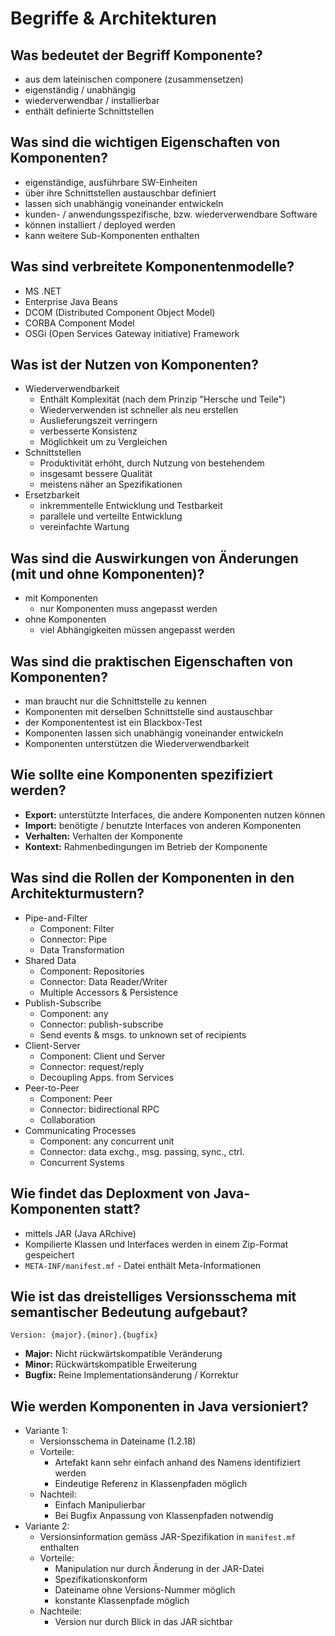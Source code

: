# Begriffe & Architekturen

## Was bedeutet der Begriff Komponente?
* aus dem lateinischen componere (zusammensetzen)
* eigenständig / unabhängig
* wiederverwendbar / installierbar
* enthält definierte Schnittstellen

## Was sind die wichtigen Eigenschaften von Komponenten?
* eigenständige, ausführbare SW-Einheiten
* über ihre Schnittstellen austauschbar definiert
* lassen sich unabhängig voneinander entwickeln
* kunden- / anwendungsspezifische, bzw. wiederverwendbare Software
* können installiert / deployed werden
* kann weitere Sub-Komponenten enthalten

## Was sind verbreitete Komponentenmodelle?
* MS .NET
* Enterprise Java Beans
* DCOM (Distributed Component Object Model)
* CORBA Component Model
* OSGi (Open Services Gateway initiative) Framework

## Was ist der Nutzen von Komponenten?
* Wiederverwendbarkeit
    * Enthält Komplexität (nach dem Prinzip "Hersche und Teile")
    * Wiederverwenden ist schneller als neu erstellen
    * Auslieferungszeit verringern
    * verbesserte Konsistenz
    * Möglichkeit um zu Vergleichen
* Schnittstellen
    * Produktivität erhöht, durch Nutzung von bestehendem
    * insgesamt bessere Qualität
    * meistens näher an Spezifikationen
* Ersetzbarkeit
    * inkremmentelle Entwicklung und Testbarkeit
    * parallele und verteilte Entwicklung
    * vereinfachte Wartung

## Was sind die Auswirkungen von Änderungen (mit und ohne Komponenten)?
* mit Komponenten
    * nur Komponenten muss angepasst werden
* ohne Komponenten
    * viel Abhängigkeiten müssen angepasst werden

## Was sind die praktischen Eigenschaften von Komponenten?
* man braucht nur die Schnittstelle zu kennen
* Komponenten mit derselben Schnittstelle sind austauschbar
* der Komponententest ist ein Blackbox-Test
* Komponenten lassen sich unabhängig voneinander entwickeln
* Komponenten unterstützen die Wiederverwendbarkeit

## Wie sollte eine Komponenten spezifiziert werden?
* __Export:__ unterstützte Interfaces, die andere Komponenten nutzen können
* __Import:__ benötigte / benutzte Interfaces von anderen Komponenten
* __Verhalten:__ Verhalten der Komponente
* __Kontext:__ Rahmenbedingungen im Betrieb der Komponente

## Was sind die Rollen der Komponenten in den Architekturmustern?
* Pipe-and-Filter
    * Component: Filter
    * Connector: Pipe
    * Data Transformation
* Shared Data
    * Component: Repositories
    * Connector: Data Reader/Writer
    * Multiple Accessors & Persistence
* Publish-Subscribe
    * Component: any
    * Connector: publish-subscribe
    * Send events & msgs. to unknown set of recipients
* Client-Server
    * Component: Client und Server
    * Connector: request/reply
    * Decoupling Apps. from Services
* Peer-to-Peer
    * Component: Peer
    * Connector: bidirectional RPC
    * Collaboration
* Communicating Processes
    * Component: any concurrent unit
    * Connector: data exchg., msg. passing, sync., ctrl.
    * Concurrent Systems

## Wie findet das Deploxment von Java-Komponenten statt?
* mittels JAR (Java ARchive)
* Kompilierte Klassen und Interfaces werden in einem Zip-Format gespeichert
* `META-INF/manifest.mf` - Datei enthält Meta-Informationen

## Wie ist das dreistelliges Versionsschema mit semantischer Bedeutung aufgebaut?
`Version: {major}.{minor}.{bugfix}`

* __Major:__ Nicht rückwärtskompatible Veränderung
* __Minor:__ Rückwärtskompatible Erweiterung
* __Bugfix:__ Reine Implementationsänderung / Korrektur

## Wie werden Komponenten in Java versioniert?
* Variante 1:
    * Versionsschema in Dateiname (1.2.18)
    * Vorteile:
        * Artefakt kann sehr einfach anhand des Namens identifiziert werden
        * Eindeutige Referenz in Klassenpfaden möglich
    * Nachteil:
        * Einfach Manipulierbar
        * Bei Bugfix Anpassung von Klassenpfaden notwendig
* Variante 2:
    * Versionsinformation gemäss JAR-Spezifikation in `manifest.mf` enthalten
    * Vorteile:
        * Manipulation nur durch Änderung in der JAR-Datei
        * Spezifikationskonform
        * Dateiname ohne Versions-Nummer möglich
        * konstante Klassenpfade möglich
    * Nachteile:
        * Version nur durch Blick in das JAR sichtbar

